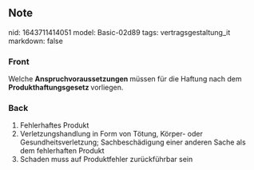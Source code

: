 ## Note
nid: 1643711414051
model: Basic-02d89
tags: vertragsgestaltung_it
markdown: false

### Front
Welche <b>Anspruchvoraussetzungen </b>müssen für die Haftung nach dem <b>Produkthaftungsgesetz </b>vorliegen.

### Back
<ol>
  <li>Fehlerhaftes Produkt
  <li>Verletzungshandlung in Form von Tötung, Körper- oder
  Gesundheitsverletzung; Sachbeschädigung einer anderen Sache als
  dem fehlerhaften Produkt
  <li>Schaden muss auf Produktfehler zurückführbar sein
</ol>
